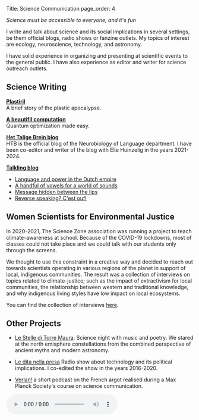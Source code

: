 Title: Science Communication
page_order: 4


_Science must be accessible to everyone, and it's fun_


I write and talk about science and its social implications in several settings, be them official blogs, radio shows or fanzine outlets. My topics of interest are ecology, neuroscience, technology, and astronomy.

I have solid experience in organizing and presenting at scientific events to the general public. I have also experience as editor and writer for science outreach outlets. 
 
## Science Writing

__[Plastiril](../pages/plastiril.html)__ <br>A brief story of the plastic apocalypse.

__[A beautifil computation](../pages/a-beautiful-computation.html)__ <br>Quantum optimization made easy.

__[Het Talige Brein blog](http://hettaligebrein.nl)__ <br>
HTB is the official blog of the Neurobiology of Language department.
I have been co-editor and writer of the blog with Elie Huinzelig in the years 2021-2024. 

__[Talkling blog](https://www.mpi-talkling.mpi.nl/?page_id=56&lang=en)__ <br>
- [Language and power in the Dutch empire](https://www.mpi-talkling.mpi.nl/?p=1485&lang=en) <br>
- [A handful of vowels for a world of sounds](https://www.mpi-talkling.mpi.nl/?p=1093&lang=en) <br>
- [Message hidden between the lips](https://www.mpi-talkling.mpi.nl/?p=585&lang=en) <br>
- [Reverse speaking? C'est ouf!](https://www.mpi-talkling.mpi.nl/?p=83&lang=en) <br>

## Women Scientists for Environmental Justice

In 2020-2021, The Science Zone association was running a project to teach climate-awareness at school. Because of the COVID-19 lockdowns, most of classes could not take place and we could talk with our students only through the screens. 

We thought to use this constraint in a creative way and decided to reach out towards scientists operating in various regions of the planet in support of local, indigenous communities. The result was a collection of interviews on topics related to climate-justice; such as the impact of extractivism for local communities, the relationship between western and traditional knowledge, and why indigenous living styles have low impact on local ecosystems.

You can find the collection of interviews [here](https://www.inventati.org/debris/ws4ej/index.html).



## Other Projects

- [Le Stelle di Torre Maura](): Science night with music and poetry. We stared at the north emisphere constellations from the combined perspective of ancient myths and modern astronomy.

- [Le dita nella presa](https://www.ondarossa.info/trx/dita-nella-presa) Radio show about technology and its political implications. I co-edited the show in the years 2016-2020. 


- [Verlan!]() a short podcast on the French argot realised during a Max Planck Society's course on science communication.
<audio controls>

  <source src="../images/science_comm/VERLAN_mixdown_Mono.mp3" type="audio/mpeg">
  Your browser does not support the audio element.
</audio>


